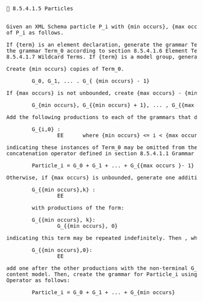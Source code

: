 <pre>
📎 8.5.4.1.5 Particles


Given an XML Schema particle P_i with {min occurs}, {max occurs} and {term} properties, generate a grammar Particle_i for evaluating instances
of P_i as follows.

If {term} is an element declaration, generate the grammar Term_0 according to section 8.5.4.1.6 Element Terms. If {term} is a wildcard, generate
the grammar Term_0 according to section 8.5.4.1.6 Element Terms. If {term} is a wildcard, generate the grammar Term_0 according to section
8.5.4.1.7 Wildcard Terms. If {term} is a model group, generate the grammar Term_0 according to section 8.5.4.1.8 Model Group Terms.

Create {min occurs} copies of Term_0.

        G_0, G_1, ... . G_{ {min occurs} - 1}

If {max occurs} is not unbounded, create {max occurs} - {min occurs} additional copies of Term_0,

        G_{min occurs}, G_{{min occurs} + 1}, ... , G_{{max occurs}-1}

Add the following productions to each of the grammars that do not already have a production of this form.

        G_{i,0} :
                EE      where {min occurs} &lt;= i &lt; {max occurs}

indicating these instances of Term_0 may be omitted from the content model. Then, create the grammar for Particle_i using the grammar
concatenation operator defined in section 8.5.4.1.1 Grammar Concatenation Operator as follows:

        Particle_i = G_0 + G_1 + ... + G_{{max occurs }- 1}

Otherwise, if {max occurs} is unbounded, generate one additional copy of Term_{0, G_{min occurs}} and replace all productions of the form

        G_{{min occurs},k} :
                EE
        
        with productions of the form:
        
        G_{{min occurs}, k}:
                G_{{min occurs}, 0}

indicating this term may be repeated indefinitely. Then , when there is no more production of the form:

        G_{{min occurs},0}:
                EE

add one after the other productions with the non-terminal G_{{min occurs},0} on the left-hand side, indicating this term may be omitted from the 
content model. Then, create the grammar for Particle_i using the grammar concatenation operator defined in section 8.5.4.1.1 Grammar Concatenation
Operator as follows:

        Particle_i = G_0 + G_1 + ... + G_{min occurs}


</pre>


